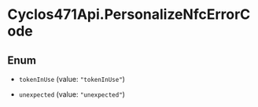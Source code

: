 # Cyclos471Api.PersonalizeNfcErrorCode

## Enum


* `tokenInUse` (value: `"tokenInUse"`)

* `unexpected` (value: `"unexpected"`)


